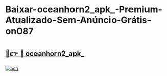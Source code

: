 # Baixar-oceanhorn2_apk_-Premium-Atualizado-Sem-Anúncio-Grátis-on087

# <h2><a href="https://hbrym8.esa.edu.pl?src=oceanhorn2_apk_&ref=on087">🔗👉 🔴 oceanhorn2_apk_</a></h2>

[![acn](https://github.com/user-attachments/assets/0f9c940e-d8b0-45ae-aac7-cd30a18b3e1c)](https://hbrym8.esa.edu.pl?src=oceanhorn2_apk_&ref=on087)


